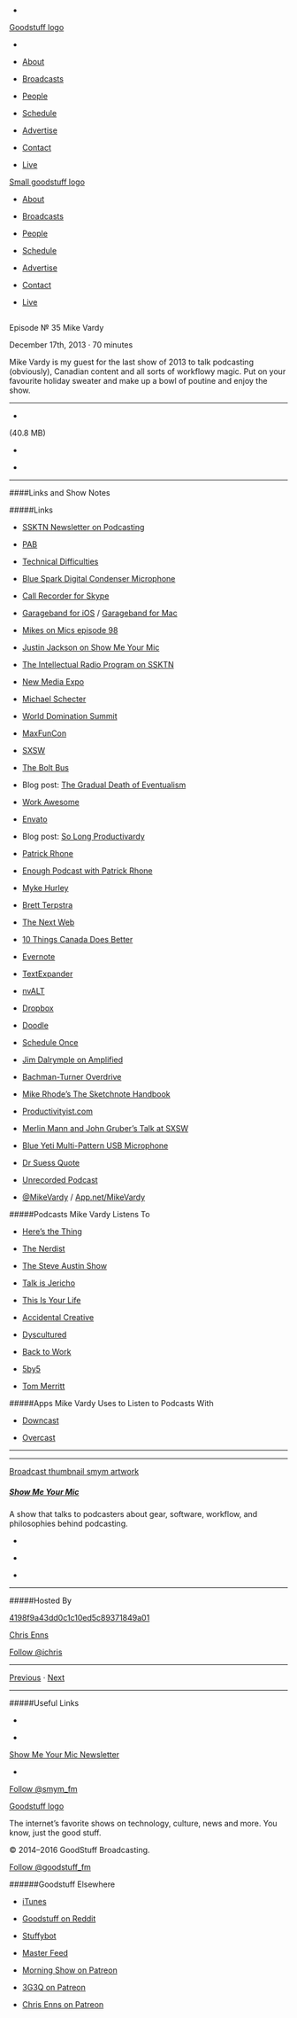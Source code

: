 

-
[Goodstuff logo](http://www.goodstuff.fm/)[](/assets/goodstuff_logo-17c1fe6f378352de5d7345f76152130b.svg)

-


-  [About](/about)

-  [Broadcasts](/broadcasts)

-  [People](/people)

-  [Schedule](/schedule)

-  [Advertise](/advertise)

-  [Contact](/contact)

-  [Live](/live)


[Small goodstuff logo](http://www.goodstuff.fm/)[](/assets/small_goodstuff_logo-bf032e72b9ec41494f4d90905f1ad619.svg)


-  [About](/about)

-  [Broadcasts](/broadcasts)

-  [People](/people)

-  [Schedule](/schedule)

-  [Advertise](/advertise)

-  [Contact](/contact)

-  [Live](/live)


##
Episode № 35
Mike Vardy


December 17th, 2013
&middot;
70
minutes


Mike Vardy is my guest for the last show of 2013 to talk podcasting (obviously), Canadian content and all sorts of workflowy magic. Put on your favourite holiday sweater and make up a bowl of poutine and enjoy the show.


------------------------------


-
[](http://podcasts-1.feedpress.co/10590/smym-35.mp3)(40.8 MB)

-
[](http://twitter.com/intent/tweet?text=Show%20Me%20Your%20Mic%20%E2%84%96%2035%20on%20@goodstuff_fm%20-%20http://goodstuff.fm/smym/35)

-
[](http://www.facebook.com/sharer/sharer.php?u=http://goodstuff.fm/smym/35)


------------------------------


####Links and Show Notes

#####Links


-  [SSKTN Newsletter on Podcasting](http://www.ssktn.com/newsletter/)

-  [PAB](http://www.podcastersacrossborders.com)

-  [Technical Difficulties](http://technicaldifficulties.us/episodes/057-reinventing-yourself-with-merlin-mann)

-  [Blue Spark Digital Condenser Microphone](http://www.bhphotovideo.com/c/product/839204-REG/Blue_SPARK_DIGITAL_Spark_Digital_Condenser_Microphone.html/BI/19457/KBID/11631/kw/BLSPARKDIG/DFF/d10-v2-t1-xBLSPARKDIG)

-  [Call Recorder for Skype](http://www.ecamm.com/mac/callrecorder/)

-  [Garageband for iOS](https://itunes.apple.com/ca/app/garageband/id408709785?mt=8&uo=4&at=10l4Ki) /  [Garageband for Mac](https://itunes.apple.com/ca/app/garageband/id682658836?mt=12&uo=4&at=10l4Ki)

-  [Mikes on Mics episode 98](http://5by5.tv/mikesonmics/98)

-  [Justin Jackson on Show Me Your Mic](http://www.ssktn.com/smym/justin-jackson/)

-  [The Intellectual Radio Program on SSKTN](http://www.ssktn.com/tirp/)

-  [New Media Expo](http://nmxlive.com/2014-lv/)

-  [Michael Schecter](https://twitter.com/mschechter)

-  [World Domination Summit](http://worlddominationsummit.com)

-  [MaxFunCon](http://www.maxfuncon.com)

-  [SXSW](http://sxsw.com)

-  [The Bolt Bus](https://www.boltbus.com)

- Blog post:  [The Gradual Death of Eventualism](http://productivityist.com/blog/the-gradual-death-of-eventualism)

-  [Work Awesome](http://workawesome.com)

-  [Envato](http://www.envato.com)

- Blog post:  [So Long Productivardy](http://productivityist.com/blog/so-long-productivardy)

-  [Patrick Rhone](http://patrickrhone.com)

-  [Enough Podcast with Patrick Rhone](http://www.70decibels.com/enough/)

-  [Myke Hurley](http://mykehurley.net)

-  [Brett Terpstra](http://brettterpstra.com/projects/)

-  [The Next Web](http://thenextweb.com)

-  [10 Things Canada Does Better](http://www.cnn.com/2013/12/15/travel/things-canada-does-better/)

-  [Evernote](https://www.evernote.com/referral/Registration.action?uid=66433&sig=d9720b62f05552a91f0ae1fbc01dacd8)

-  [TextExpander](https://itunes.apple.com/ca/app/textexpander-for-mac/id405274824?mt=12&uo=4&at=10l4Ki)

-  [nvALT](http://brettterpstra.com/projects/nvalt/)

-  [Dropbox](http://db.tt/czHe7sK)

-  [Doodle](http://doodle.com/)

-  [Schedule Once](http://www.scheduleonce.com)

-  [Jim Dalrymple on Amplified](http://5by5.tv/amplified)

-  [Bachman-Turner Overdrive](https://itunes.apple.com/ca/album/20th-century-masters-millennium/id405028?uo=4&at=10l4Ki)

-  [Mike Rhode’s The Sketchnote Handbook](http://rohdesign.com/book/)

-  [Productivityist.com](http://productivityist.com)

-  [Merlin Mann and John Gruber’s Talk at SXSW](http://www.43folders.com/2009/03/25/blogs-turbocharged)

-  [Blue Yeti Multi-Pattern USB Microphone](http://www.bhphotovideo.com/c/product/857749-REG/Blue_YETI_Yeti_Multi_Pattern_USB_Microphone.html/BI/19457/KBID/11631/kw/BLYETIQ/DFF/d10-v2-t1-xBLYETIQ)

-  [Dr Suess Quote](http://www.goodreads.com/quotes/22842-you-have-brains-in-your-head-you-have-feet-in)

-  [Unrecorded Podcast](http://unrecordedpodcast.com)

-  [@MikeVardy](https://twitter.com/mikevardy) /  [App.net/MikeVardy](http://app.net/mikevardy)


#####Podcasts Mike Vardy Listens To


-  [Here’s the Thing](http://www.wnyc.org/shows/heresthething/)

-  [The Nerdist](http://www.nerdist.com)

-  [The Steve Austin Show](http://www.podcastone.com/Steve-Austin-Show-Clean)

-  [Talk is Jericho](http://www.podcastone.com/Talk-Is-Jericho)

-  [This Is Your Life](http://michaelhyatt.com/thisisyourlife)

-  [Accidental Creative](http://www.accidentalcreative.com)

-  [Dyscultured](http://www.dyscultured.com)

-  [Back to Work](http://5by5.tv/b2w)

-  [5by5](http://5by5.tv/)

-  [Tom Merritt](http://www.tommerritt.com)


#####Apps Mike Vardy Uses to Listen to Podcasts With


-  [Downcast](https://itunes.apple.com/ca/app/downcast/id393858566?mt=8&uo=4&at=10l4Ki)

-  [Overcast](https://overcast.fm)


------------------------------


------------------------------


[Broadcast thumbnail smym artwork](/smym)[](https://goodstuffs3.s3.amazonaws.com/uploads/broadcast/image/18/broadcast_thumbnail_smym_artwork.png)

##### [Show Me Your Mic](/smym)


A show that talks to podcasters about gear, software, workflow, and philosophies behind podcasting.

-
[](https://geo.itunes.apple.com/ca/podcast/show-me-your-mic/id602836998?mt=2&at=10l4Ki)

-
[](http://feeds.goodstuff.fm/smym)

-
[](mailto:chris+smym@goodstuff.fm?cc=sponsorship%40goodstuff.fm&subject=%5BGoodStuff%20FM%5D%20Sponsorship%20Inquiry%20for%20Show%20Me%20Your%20Mic)


------------------------------


#####Hosted By


[4198f9a43dd0c1c10ed5c89371849a01](/people/chris-enns)[](http://gravatar.com/avatar/4198f9a43dd0c1c10ed5c89371849a01.png?s=300&r=pg)

[Chris Enns](/people/chris-enns)


[Follow @ichris](https://twitter.com/ichris)


------------------------------


[Previous](/smym/34)
&middot;
[Next](/smym/36)


------------------------------


#####Useful Links

-
[](mailto:chris+smym@goodstuff.fm?subject=%5BGoodstuff%20FM%5D%20Feedback%20for%20Show%20Me%20Your%20Mic)

-
[Show Me Your Mic Newsletter](http://www.goodstuff.fm/smym/newsletter)


-
[Follow @smym_fm](https://twitter.com/smym_fm)


[Goodstuff logo](http://www.goodstuff.fm/)[](/assets/goodstuff_logo-17c1fe6f378352de5d7345f76152130b.svg)


The internet’s favorite shows on technology, culture, news and more. You know, just the good stuff.


&copy; 2014&ndash;2016 GoodStuff Broadcasting.

[Follow @goodstuff_fm](https://twitter.com/goodstufffm)


######Goodstuff Elsewhere

-  [iTunes](https://itunes.apple.com/us/artist/goodstuff-fm/id843385597?mt=2)

-  [Goodstuff on Reddit](https://www.reddit.com/r/Goodstuff_fm/)

-  [Stuffybot](http://stuffybot.goodstuff.fm)

-  [Master Feed](/master/feed)

-  [Morning Show on Patreon](https://www.patreon.com/morningshow)

-  [3G3Q on Patreon](https://www.patreon.com/3g3q)

-  [Chris Enns on Patreon](https://www.patreon.com/ichris)
